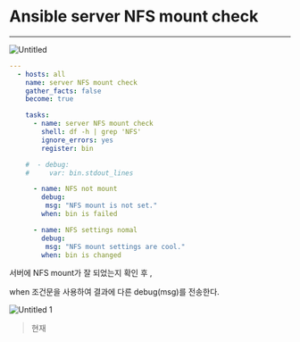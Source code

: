 # Ansible server NFS mount check

---

![Untitled](https://user-images.githubusercontent.com/84123877/192960291-35977d42-a267-4d90-9064-2616d3a13416.png)

```yaml
---
  - hosts: all
    name: server NFS mount check
    gather_facts: false
    become: true

    tasks:
      - name: server NFS mount check
        shell: df -h | grep 'NFS'
        ignore_errors: yes
        register: bin

    #  - debug:
    #     var: bin.stdout_lines

      - name: NFS not mount
        debug:
         msg: "NFS mount is not set."
        when: bin is failed

      - name: NFS settings nomal
        debug:
         msg: "NFS mount settings are cool."
        when: bin is changed
```

서버에 NFS mount가 잘 되었는지 확인 후 ,

when 조건문을 사용하여 결과에 다른 debug(msg)를 전송한다.

![Untitled 1](https://user-images.githubusercontent.com/84123877/192960287-eaef79ba-17ff-4faa-b590-a025db4d99fd.png)

> 현재
>
